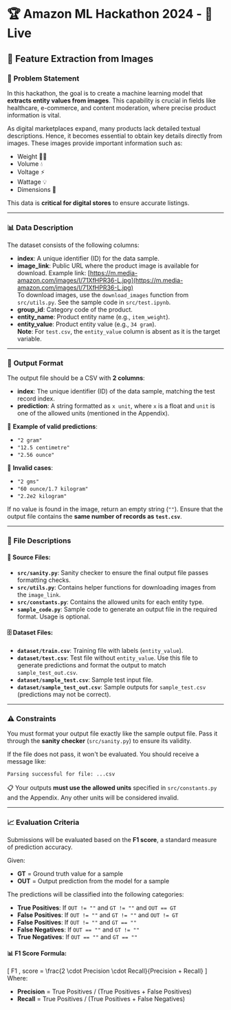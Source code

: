 # 🏆 Amazon ML Hackathon 2024 - 🔴 Live

## 🚀 **Feature Extraction from Images**

### 📝 **Problem Statement**

In this hackathon, the goal is to create a machine learning model that **extracts entity values from images**. This capability is crucial in fields like healthcare, e-commerce, and content moderation, where precise product information is vital.

As digital marketplaces expand, many products lack detailed textual descriptions. Hence, it becomes essential to obtain key details directly from images. These images provide important information such as:

- Weight 🏋️‍♂️
- Volume 💧
- Voltage ⚡
- Wattage 💡
- Dimensions 📏

This data is **critical for digital stores** to ensure accurate listings.

---

### 📊 **Data Description**

The dataset consists of the following columns:

- **index**: A unique identifier (ID) for the data sample.
- **image_link**: Public URL where the product image is available for download. 
  Example link: [https://m.media-amazon.com/images/I/71XfHPR36-L.jpg](https://m.media-amazon.com/images/I/71XfHPR36-L.jpg)  
  To download images, use the `download_images` function from `src/utils.py`. See the sample code in `src/test.ipynb`.
- **group_id**: Category code of the product.
- **entity_name**: Product entity name (e.g., `item_weight`).
- **entity_value**: Product entity value (e.g., `34 gram`).  
  **Note**: For `test.csv`, the `entity_value` column is absent as it is the target variable.

---

### 🔑 **Output Format**

The output file should be a CSV with **2 columns**:

- **index**: The unique identifier (ID) of the data sample, matching the test record index.
- **prediction**: A string formatted as `x unit`, where `x` is a float and `unit` is one of the allowed units (mentioned in the Appendix).

📌 **Example of valid predictions**:
- `"2 gram"`
- `"12.5 centimetre"`
- `"2.56 ounce"`

🚫 **Invalid cases**:
- `"2 gms"`
- `"60 ounce/1.7 kilogram"`
- `"2.2e2 kilogram"`

If no value is found in the image, return an empty string (`""`). Ensure that the output file contains the **same number of records as `test.csv`**.

---

### 📂 **File Descriptions**

#### 🔧 **Source Files**:

- **`src/sanity.py`**: Sanity checker to ensure the final output file passes formatting checks.
- **`src/utils.py`**: Contains helper functions for downloading images from the `image_link`.
- **`src/constants.py`**: Contains the allowed units for each entity type.
- **`sample_code.py`**: Sample code to generate an output file in the required format. Usage is optional.

#### 🗄️ **Dataset Files**:

- **`dataset/train.csv`**: Training file with labels (`entity_value`).
- **`dataset/test.csv`**: Test file without `entity_value`. Use this file to generate predictions and format the output to match `sample_test_out.csv`.
- **`dataset/sample_test.csv`**: Sample test input file.
- **`dataset/sample_test_out.csv`**: Sample outputs for `sample_test.csv` (predictions may not be correct).

---

### ⚠️ **Constraints**

You must format your output file exactly like the sample output file. Pass it through the **sanity checker** (`src/sanity.py`) to ensure its validity.

If the file does not pass, it won't be evaluated. You should receive a message like:
```bash
Parsing successful for file: ...csv
```

📋 Your outputs **must use the allowed units** specified in `src/constants.py` and the Appendix. Any other units will be considered invalid.

---

### 📈 **Evaluation Criteria**

Submissions will be evaluated based on the **F1 score**, a standard measure of prediction accuracy.

Given:
- **GT** = Ground truth value for a sample
- **OUT** = Output prediction from the model for a sample

The predictions will be classified into the following categories:

- **True Positives**: If `OUT != ""` and `GT != ""` and `OUT == GT`
- **False Positives**: If `OUT != ""` and `GT != ""` and `OUT != GT`
- **False Positives**: If `OUT != ""` and `GT == ""`
- **False Negatives**: If `OUT == ""` and `GT != ""`
- **True Negatives**: If `OUT == ""` and `GT == ""`

#### 📊 **F1 Score Formula**:
\[
F1 \, score = \frac{2 \cdot Precision \cdot Recall}{Precision + Recall}
\]
Where:
- **Precision** = True Positives / (True Positives + False Positives)
- **Recall** = True Positives / (True Positives + False Negatives)
